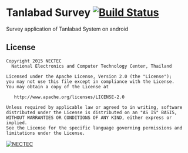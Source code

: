 # Tanlabad Survey [![Build Status](https://travis-ci.org/NECTEC-WISRU/android-TanlabadSurvey.svg?branch=master)](https://travis-ci.org/NECTEC-WISRU/android-TanlabadSurvey)

Survey application of Tanlabad System on android

License
--------

    Copyright 2015 NECTEC
      National Electronics and Computer Technology Center, Thailand

    Licensed under the Apache License, Version 2.0 (the "License");
    you may not use this file except in compliance with the License.
    You may obtain a copy of the License at

       http://www.apache.org/licenses/LICENSE-2.0

    Unless required by applicable law or agreed to in writing, software
    distributed under the License is distributed on an "AS IS" BASIS,
    WITHOUT WARRANTIES OR CONDITIONS OF ANY KIND, either express or implied.
    See the License for the specific language governing permissions and
    limitations under the License.
    

[![NECTEC](http://www.nectec.or.th/themes/nectec/img/logo.png)](https://www.nectec.or.th)

